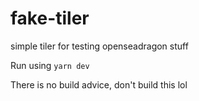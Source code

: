 # fake-tiler
simple tiler for testing openseadragon stuff

Run using `yarn dev`

There is no build advice, don't build this lol

